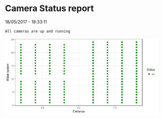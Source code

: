 Camera Status report
================
18/05/2017 - 18:33:11

    All cameras are up and running

![](camreport_files/figure-markdown_github/unnamed-chunk-2-1.png)
